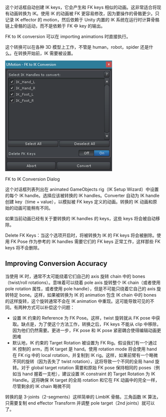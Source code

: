 这个对话框自动创建 IK keys，它会产生和 FK keys 相似的动画。这非常适合将现有动画转换为 IK。使用 IK 的动画被 FK 更容易修改，因为要操作的骨骼更少。只记录 IK effector 的 motion，然后依赖于 Unity 内置的 IK 系统在运行时计算骨骼链上骨骼的运动，而不是依赖于 FK 中 key 的输出。

FK to IK conversion 可以在 importing animations 时直接执行。

这个转换可以在各种 3D 模型上工作，不管是 human，robot，spider 还是什么。在转换开始前，IK 需要被设置。

![FkToIkConversion](../Image/FkToIkConversion.png)

FK to IK Conversion Dialog

这个对话框列表列出在 animated GameObjects rig（IK Setup Wizard）中设置的每个 IK handle。选择应该被转换的 IK handles。Converter 自动为 IK handle 创建 key（time + value），以模拟被 FK keys 定义的动画。转换的 IK 动画和原始的动画可能稍有不同。

如果当前动画已经有关于要转换的 IK handles 的 keys，这些 keys 将会被自动移除。

Delete FK Keys：当这个选项开启时，将被转换为 IK 的 FK keys 将会被删除。使用 FK Pose 作为参考的 IK handles 需要它们的 FK keys 正常工作，这样那些 FK keys 将不会删除。

## Improving Conversion Accuracy

当使用 IK 时，通常不太可能绕着它们自己的 axis 旋转 chain 中的 bones（twist/roll rotations）。意味着可以绕着 pole axis 旋转整个 IK chain（或者使用 pole rotation 属性，或者使用 pole handle），但是不可能只绕着它自己的 axis 旋转特定 bone。这样，如果被转换为 IK 的 animation 包含 IK chain 中的 bones 的这样旋转，这个旋转通常不会在 IK animation 中重现。这可能导致可见的不同。有两种方式可以补偿这个问题：

- 设置 IK 约束的 Reference 为 FK Pose。这样，twist 旋转就从 FK pose 中获取。缺点是，为了使这个方法工作，转换之后，FK keys 不能从 clip 中移除，因为他们仍然需要。更进一步，FK pose 和 IK pose 紧密耦合使得编辑动画更困难
- 默认地，IK 约束的 Target Rotation 被设置为 FK Rig。假设我们有一个通过 IK 控制的 arm，而 IK target 是 hand。使用 rotation mode 将会使用 hand 在 FK rig 中的 local rotation，并复制到 IK rig。这样，如果前臂有一个略微不同的旋转（因为丢失了 twist rotation），这将导致一个不同的全局 hand 旋转。对于 global target rotation 需要和原始 FK pose 保持相同的 poses（例如当 hand 握着一支枪），建议设置 IK constraint 的 Target Rotation 为 IK Handle。这将确保 IK target 的全局 rotation 和它在 FK 动画中的完全一样，尽管剩余的 IK chain 略微不同

转换的是 3-joints（2-segments）这样简单的 LimbIK 骨骼，三角函数 IK 算法，只需要复制 end effector Transform 并调整 pole target（2nd joints）就可以了。
